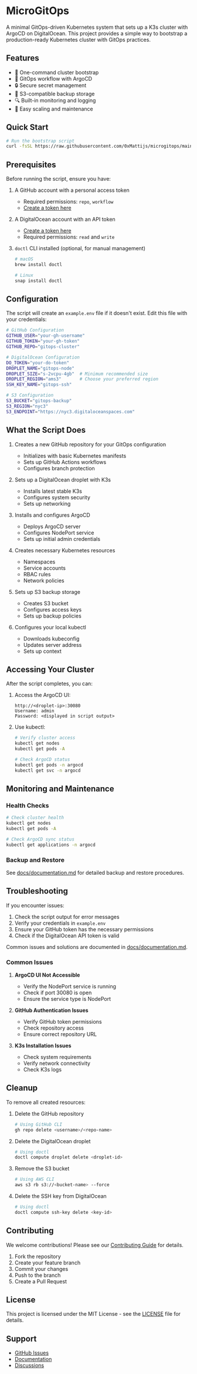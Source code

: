 # MicroGitOps

A minimal GitOps-driven Kubernetes system that sets up a K3s cluster with ArgoCD on DigitalOcean. This project provides a simple way to bootstrap a production-ready Kubernetes cluster with GitOps practices.

## Features

- 🚀 One-command cluster bootstrap
- 🔄 GitOps workflow with ArgoCD
- 🔒 Secure secret management
- 💾 S3-compatible backup storage
- 🔍 Built-in monitoring and logging
- 🔧 Easy scaling and maintenance

## Quick Start

```bash
# Run the bootstrap script
curl -fsSL https://raw.githubusercontent.com/0xMattijs/microgitops/main/bootstrap.sh | bash
```

## Prerequisites

Before running the script, ensure you have:

1. A GitHub account with a personal access token
   - Required permissions: `repo`, `workflow`
   - [Create a token here](https://github.com/settings/tokens)

2. A DigitalOcean account with an API token
   - [Create a token here](https://cloud.digitalocean.com/account/api/tokens)
   - Required permissions: `read` and `write`

3. `doctl` CLI installed (optional, for manual management)
   ```bash
   # macOS
   brew install doctl
   
   # Linux
   snap install doctl
   ```

## Configuration

The script will create an `example.env` file if it doesn't exist. Edit this file with your credentials:

```bash
# GitHub Configuration
GITHUB_USER="your-gh-username"
GITHUB_TOKEN="your-gh-token"
GITHUB_REPO="gitops-cluster"

# DigitalOcean Configuration
DO_TOKEN="your-do-token"
DROPLET_NAME="gitops-node"
DROPLET_SIZE="s-2vcpu-4gb"  # Minimum recommended size
DROPLET_REGION="ams3"       # Choose your preferred region
SSH_KEY_NAME="gitops-ssh"

# S3 Configuration
S3_BUCKET="gitops-backup"
S3_REGION="nyc3"
S3_ENDPOINT="https://nyc3.digitaloceanspaces.com"
```

## What the Script Does

1. Creates a new GitHub repository for your GitOps configuration
   - Initializes with basic Kubernetes manifests
   - Sets up GitHub Actions workflows
   - Configures branch protection

2. Sets up a DigitalOcean droplet with K3s
   - Installs latest stable K3s
   - Configures system security
   - Sets up networking

3. Installs and configures ArgoCD
   - Deploys ArgoCD server
   - Configures NodePort service
   - Sets up initial admin credentials

4. Creates necessary Kubernetes resources
   - Namespaces
   - Service accounts
   - RBAC rules
   - Network policies

5. Sets up S3 backup storage
   - Creates S3 bucket
   - Configures access keys
   - Sets up backup policies

6. Configures your local kubectl
   - Downloads kubeconfig
   - Updates server address
   - Sets up context

## Accessing Your Cluster

After the script completes, you can:

1. Access the ArgoCD UI:
   ```
   http://<droplet-ip>:30080
   Username: admin
   Password: <displayed in script output>
   ```

2. Use kubectl:
   ```bash
   # Verify cluster access
   kubectl get nodes
   kubectl get pods -A
   
   # Check ArgoCD status
   kubectl get pods -n argocd
   kubectl get svc -n argocd
   ```

## Monitoring and Maintenance

### Health Checks

```bash
# Check cluster health
kubectl get nodes
kubectl get pods -A

# Check ArgoCD sync status
kubectl get applications -n argocd
```

### Backup and Restore

See [docs/documentation.md](docs/documentation.md) for detailed backup and restore procedures.

## Troubleshooting

If you encounter issues:

1. Check the script output for error messages
2. Verify your credentials in `example.env`
3. Ensure your GitHub token has the necessary permissions
4. Check if the DigitalOcean API token is valid

Common issues and solutions are documented in [docs/documentation.md](docs/documentation.md).

### Common Issues

1. **ArgoCD UI Not Accessible**
   - Verify the NodePort service is running
   - Check if port 30080 is open
   - Ensure the service type is NodePort

2. **GitHub Authentication Issues**
   - Verify GitHub token permissions
   - Check repository access
   - Ensure correct repository URL

3. **K3s Installation Issues**
   - Check system requirements
   - Verify network connectivity
   - Check K3s logs

## Cleanup

To remove all created resources:

1. Delete the GitHub repository
   ```bash
   # Using GitHub CLI
   gh repo delete <username>/<repo-name>
   ```

2. Delete the DigitalOcean droplet
   ```bash
   # Using doctl
   doctl compute droplet delete <droplet-id>
   ```

3. Remove the S3 bucket
   ```bash
   # Using AWS CLI
   aws s3 rb s3://<bucket-name> --force
   ```

4. Delete the SSH key from DigitalOcean
   ```bash
   # Using doctl
   doctl compute ssh-key delete <key-id>
   ```

## Contributing

We welcome contributions! Please see our [Contributing Guide](CONTRIBUTING.md) for details.

1. Fork the repository
2. Create your feature branch
3. Commit your changes
4. Push to the branch
5. Create a Pull Request

## License

This project is licensed under the MIT License - see the [LICENSE](LICENSE) file for details.

## Support

- [GitHub Issues](https://github.com/0xMattijs/microgitops/issues)
- [Documentation](docs/documentation.md)
- [Discussions](https://github.com/0xMattijs/microgitops/discussions) 